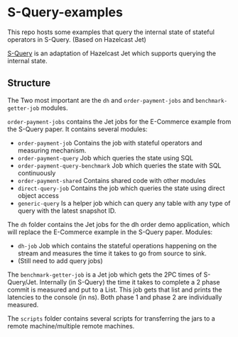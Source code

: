 # S-Query-examples
This repo hosts some examples that query the internal state of stateful operators in S-Query. (Based on Hazelcast Jet)

[S-Query](https://github.com/Jimver/S-Query) is an adaptation of Hazelcast Jet which supports querying the internal state.

## Structure
The Two most important are the `dh` and `order-payment-jobs` and `benchmark-getter-job` modules.

`order-payment-jobs` contains the Jet jobs for the E-Commerce example from the S-Query paper.
It contains several modules:

- `order-payment-job`
  Contains the job with stateful operators and measuring mechanism.
- `order-payment-query` Job which queries the state using SQL
- `order-payment-query-benchmark` Job which queries the state with SQL continuously
- `order-payment-shared` Contains shared code with other modules
- `direct-query-job` Contains the job which queries the state using direct object access
- `generic-query` Is a helper job which can query any table with any type of query with the latest snapshot ID.

The `dh` folder contains the Jet jobs for the dh order demo application, which will replace the E-Commerce example in the S-Query paper.
Modules:
- `dh-job` Job which contains the stateful operations happening on the stream and measures the time it takes to go from source to sink.
- (Still need to add query jobs)

The `benchmark-getter-job` is a Jet job which gets the 2PC times of S-Query/Jet. Internally (in S-Query) the time it takes to complete a 2 phase commit is measured and put to a List.
This job gets that list and prints the latencies to the console (in ns). Both phase 1 and phase 2 are individually measured.

The `scripts` folder contains several scripts for transferring the jars to a remote machine/multiple remote machines.

